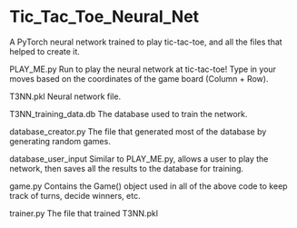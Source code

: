 # Tic_Tac_Toe_Neural_Net
A PyTorch neural network trained to play tic-tac-toe, and all the files that helped to create it.

PLAY_ME.py
  Run to play the neural network at tic-tac-toe! Type in your moves based on the coordinates of the game board (Column + Row).

T3NN.pkl
  Neural network file.

T3NN_training_data.db
  The database used to train the network.
  
database_creator.py
  The file that generated most of the database by generating random games.

database_user_input
  Similar to PLAY_ME.py, allows a user to play the network, then saves all the results to the database for training.

game.py
  Contains the Game() object used in all of the above code to keep track of turns, decide winners, etc.

trainer.py
  The file that trained T3NN.pkl
